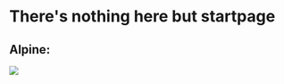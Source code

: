 # There's nothing here but startpage
## Alpine: 

![](https://raw.githubusercontent.com/iamverysimp1e/startpage/main/Screenshots/alpine.png)
